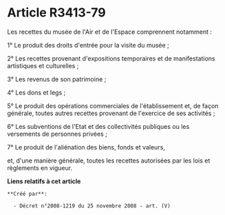# Article R3413-79

Les recettes du musée de l'Air et de l'Espace comprennent notamment :

1° Le produit des droits d'entrée pour la visite du musée ;

2° Les recettes provenant d'expositions temporaires et de manifestations artistiques et culturelles ;

3° Les revenus de son patrimoine ;

4° Les dons et legs ;

5° Le produit des opérations commerciales de l'établissement et, de façon générale, toutes autres recettes provenant de
l'exercice de ses activités ;

6° Les subventions de l'Etat et des collectivités publiques ou les versements de personnes privées ;

7° Le produit de l'aliénation des biens, fonds et valeurs,

et, d'une manière générale, toutes les recettes autorisées par les lois et règlements en vigueur.

**Liens relatifs à cet article**

	**Créé par**:

	  - Décret n°2008-1219 du 25 novembre 2008 - art. (V)
